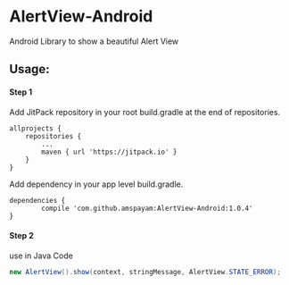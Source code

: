 # AlertView-Android
Android Library to show a beautiful Alert View

## Usage:
#### Step 1

Add JitPack repository in your root build.gradle at the end of repositories.

    allprojects {
        repositories {
    	    ...
    	    maven { url 'https://jitpack.io' }
        }
    }
   
Add dependency in your app level build.gradle.

    dependencies {
	        compile 'com.github.amspayam:AlertView-Android:1.0.4'
	}
   
#### Step 2
use in Java Code
```Java
new AlertView().show(context, stringMessage, AlertView.STATE_ERROR);
```
